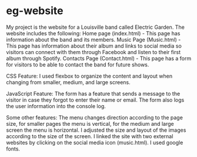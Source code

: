 # eg-website
My project is the website for a Louisville band called Electric Garden. The website includes the following: 
Home page (index.html) - This page has information about the band and its members.
Music Page (Music.html) - This page has information about their album and links to social media so visitors can connect with them through Facebook and listen to their first album through Spotify.
Contacts Page (Contact.html) - This page has a form for visitors to be able to contact the band for future shows. 

CSS Feature: I used flexbox to organize the content and layout when changing from smaller, medium, and large screens. 

JavaScript Feature: The form has a feature that sends a message to the visitor in case they forgot to enter their name or email. The form also logs the user information into the console log. 

Some other features: The menu changes direction according to the page size, for smaller pages the menu is vertical, for the medium and large screen the menu is horizontal. I adjusted the size and layout of the images according to the size of the screen. I linked the site with two external websites by clicking on the social media icon (music.html). I used google fonts. 